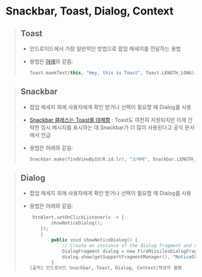 # Snackbar, Toast, Dialog, Context

> ## Toast
> 
> - 안드로이드에서 가장 일반적인 방법으로 팝업 메세지를 전달하는 용법
> 
> - 용법은 [아래](https://developer.android.com/guide/topics/ui/notifiers/toasts?hl=ko)와 같음:
>   
>   ```kotlin
>   Toast.maekText(this, "Hey, this is Toast", Toast.LENGTH_LONG).show()
>   ```

> ## Snackbar
> 
> - 팝업 메세지 외에 사용자에게 확인 받거나 선택이 필요할 때 Dialog를 사용
> 
> - [Snackbar 클래스는 Toast를 대체함](https://developer.android.com/training/snackbar?hl=ko) : Toast도 여전히 지원되지만 이제 간략한 임시 메시지를 표시하는 데 Snackbar가 더 많이 사용된다고 공식 문서에서 언급
> 
> - 용법은 아래와 같음:
>   
>   ```kotlin
>   Snackbar.make(findViewById(R.id.lr), "스낵바", Snackbar.LENGTH_LONG).show();
>   ```

> ## Dialog
> 
> - 팝업 메세지 외에 사용자에게 확인 받거나 선택이 필요할 때 Dialog를 사용
> 
> - 용법은 아래와 같음:
>   
>   ```kotlin
>    btnAlert.setOnClickListener(v -> {
>           showNoticeDialog();
>       });
>       }
>           public void showNoticeDialog() {
>               // Create an instance of the dialog fragment and show it
>               DialogFragment dialog = new FireMissilesDialogFragment();
>               dialog.show(getSupportFragmentManager(), "NoticeDialogFragment");
>           }
>   [출처] 안드로이드 Snackbar, Toast, Dialog, Context|작성자 윌렴
>   ```
